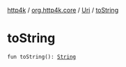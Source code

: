 [http4k](../../index.md) / [org.http4k.core](../index.md) / [Uri](index.md) / [toString](./to-string.md)

# toString

`fun toString(): `[`String`](https://kotlinlang.org/api/latest/jvm/stdlib/kotlin/-string/index.html)